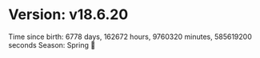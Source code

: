 # Version: v18.6.20
Time since birth: 6778 days, 162672 hours, 9760320 minutes, 585619200 seconds
Season: Spring 🌸
